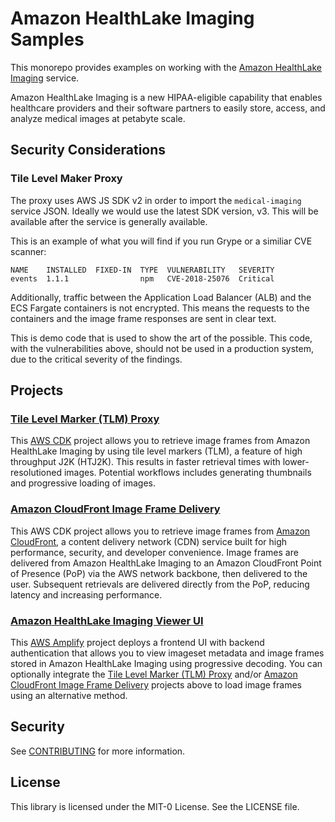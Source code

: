 # Amazon HealthLake Imaging Samples

This monorepo provides examples on working with the [Amazon HealthLake Imaging](https://aws.amazon.com/healthlake/imaging) service.

Amazon HealthLake Imaging is a new HIPAA-eligible capability that enables healthcare providers and their software partners to easily store, access, and analyze medical images at petabyte scale.

## Security Considerations

### Tile Level Maker Proxy

The proxy uses AWS JS SDK v2 in order to import the `medical-imaging` service JSON. Ideally we would use the latest SDK version, v3. This will be available after the service is generally available.

This is an example of what you will find if you run Grype or a similiar CVE scanner:
```
NAME    INSTALLED  FIXED-IN  TYPE  VULNERABILITY   SEVERITY 
events  1.1.1                npm   CVE-2018-25076  Critical  
```

Additionally, traffic between the Application Load Balancer (ALB) and the ECS Fargate containers is not encrypted. This means the requests to the containers and the image frame responses are sent in clear text.

This is demo code that is used to show the art of the possible. This code, with the vulnerabilities above, should not be used in a production system, due to the critical severity of the findings.

## Projects

### [Tile Level Marker (TLM) Proxy](tile-level-marker-proxy/)

This [AWS CDK](https://aws.amazon.com/cdk/) project allows you to retrieve image frames from Amazon HealthLake Imaging by using tile level markers (TLM), a feature of high throughput J2K (HTJ2K). This results in faster retrieval times with lower-resolutioned images. Potential workflows includes generating thumbnails and progressive loading of images.

### [Amazon CloudFront Image Frame Delivery](amazon-cloudfront-image-frame-delivery/)

This AWS CDK project allows you to retrieve image frames from [Amazon CloudFront](https://aws.amazon.com/cloudfront), a content delivery network (CDN) service built for high performance, security, and developer convenience. Image frames are delivered from Amazon HealthLake Imaging to an Amazon CloudFront Point of Presence (PoP) via the AWS network backbone, then delivered to the user. Subsequent retrievals are delivered directly from the PoP, reducing latency and increasing performance.

### [Amazon HealthLake Imaging Viewer UI](imaging-viewer-ui/)

This [AWS Amplify](https://aws.amazon.com/amplify/) project deploys a frontend UI with backend authentication that allows you to view imageset metadata and image frames stored in Amazon HealthLake Imaging using progressive decoding. You can optionally integrate the [Tile Level Marker (TLM) Proxy](tile-level-marker-proxy/) and/or [Amazon CloudFront Image Frame Delivery](amazon-cloudfront-image-frame-delivery/) projects above to load image frames using an alternative method.

## Security

See [CONTRIBUTING](CONTRIBUTING.md#security-issue-notifications) for more information.

## License

This library is licensed under the MIT-0 License. See the LICENSE file.
